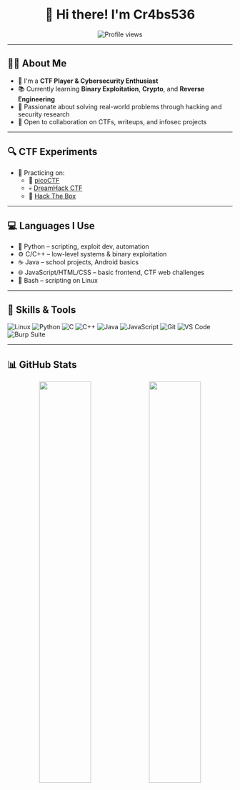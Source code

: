 <h1 align="center">👋 Hi there! I'm Cr4bs536</h1>

<p align="center">
  <img src="https://komarev.com/ghpvc/?username=Crabs536&style=flat-square&color=blue" alt="Profile views" />
</p>

---

## 👨‍💻 About Me

- 🍥 I'm a **CTF Player & Cybersecurity Enthusiast**
- 📚 Currently learning **Binary Exploitation**, **Crypto**, and **Reverse Engineering**
- 🔐 Passionate about solving real-world problems through hacking and security research
- 🤝 Open to collaboration on CTFs, writeups, and infosec projects

---

## 🔍 CTF Experiments

- 🧪 Practicing on:
  - 🥧 [picoCTF](https://play.picoctf.org/)
  - 💀 [DreamHack CTF](https://dreamhack.io)
  - 🧠 [Hack The Box](https://ctf.hackthebox.com/)

---

## 💻 Languages I Use

- 🐍 Python – scripting, exploit dev, automation
- ⚙️ C/C++ – low-level systems & binary exploitation
- ☕ Java – school projects, Android basics
- 🌐 JavaScript/HTML/CSS – basic frontend, CTF web challenges
- 🐧 Bash – scripting on Linux

---

## 🧠 Skills & Tools

![Linux](https://img.shields.io/badge/-Linux-333333?style=flat&logo=linux)
![Python](https://img.shields.io/badge/-Python-3776AB?style=flat&logo=python&logoColor=white)
![C](https://img.shields.io/badge/-C-00599C?style=flat&logo=c&logoColor=white)
![C++](https://img.shields.io/badge/-C++-00599C?style=flat&logo=c%2B%2B&logoColor=white)
![Java](https://img.shields.io/badge/-Java-007396?style=flat&logo=java&logoColor=white)
![JavaScript](https://img.shields.io/badge/-JavaScript-F7DF1E?style=flat&logo=javascript&logoColor=black)
![Git](https://img.shields.io/badge/-Git-F05032?style=flat&logo=git&logoColor=white)
![VS Code](https://img.shields.io/badge/-VS%20Code-007ACC?style=flat&logo=visual-studio-code&logoColor=white)
![Burp Suite](https://img.shields.io/badge/-Burp%20Suite-ff6600?style=flat&logo=burpsuite&logoColor=white)

---

## 📊 GitHub Stats

<p align="center">
  <img src="https://github-readme-stats.vercel.app/api?username=Crabs536&show_icons=true&theme=dark&hide_border=true" width="48%" />
  <img src="https://github-readme-stats.vercel.app/api/top-langs/?username=Crabs536&layout=compact&theme=dark&hide_border=true" width="48%" />
</p>
